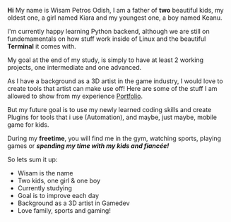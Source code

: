 **Hi** My name is Wisam Petros Odish, I am a father of **two** beautiful kids, my oldest one, a girl named Kiara and my youngest one, a boy named Keanu. 

I'm currently happy learning Python backend, although we are still on fundemamentals on how stuff work inside of Linux and the beautiful **Terminal** it comes with. 

My goal at the end of my study, is simply to have at least 2 working projects, one intermediate and one advanced. 

As I have a background as a 3D artist in the game industry, I would love to create tools that artist can make use off! Here are some of the stuff I am allowed to show from my experience [Portfolio](https://www.artstation.com/wirrexx/albums/all).

But my future goal is to use my newly learned coding skills and create Plugins for tools that i use (Automation), and maybe, just maybe, mobile game for kids. 

During my **freetime**, you will find me in the gym, watching sports, playing games or ***spending my time with my kids and fiancée!***

So lets sum it up:
- Wisam is the name
- Two kids, one girl & one boy
- Currently studying 
- Goal is to improve each day
- Background as a 3D artist in Gamedev
- Love family, sports and gaming! 